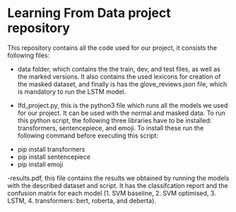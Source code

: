 # Learning From Data project repository 

This repository contains all the code used for our project, it consists the following files:
- data folder, which contains the the train, dev, and test files, as well as the marked versions. It also contains the used lexicons for creation of the masked dataset, and finally is has the glove_reviews.json file, which is mandatory to run the LSTM model.

- lfd_project.py, this is the python3 file which runs all the models we used for our project. It can be used with the normal and masked data. To run this python script, the following three libraries have to be installed: transformers, sentencepiece, and emoji. To install these run the following command before executing this script: 

* pip install transformers
* pip install sentencepiece
* pip install emoji

-results.pdf, this file contains the results we obtained by running the models with the described dataset and script. It has the classifcation report and the confusion matrix for each model (1. SVM baseline, 2. SVM optimised, 3. LSTM, 4. transformers: bert, roberta, and deberta).




